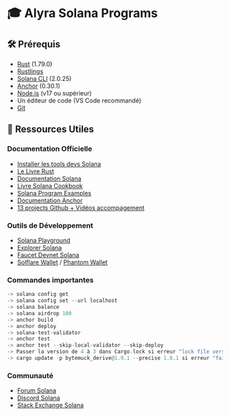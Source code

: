 # 🎓 Alyra Solana Programs

## 🛠 Prérequis

- [Rust](https://www.rust-lang.org/tools/install) (1.79.0)
- [Rustlings](https://github.com/rust-lang/rustlings)
- [Solana CLI](https://docs.solana.com/cli/install-solana-cli-tools) (2.0.25)
- [Anchor](https://www.anchor-lang.com/docs/installation) (0.30.1)
- [Node.js](https://nodejs.org/) (v17 ou supérieur)
- Un éditeur de code (VS Code recommandé)
- [Git](https://git-scm.com/)

## 📖 Ressources Utiles

### Documentation Officielle
- [Installer les tools devs Solana](https://solana.com/docs/intro/installation)
- [Le Livre Rust](https://doc.rust-lang.org/book/)
- [Documentation Solana](https://docs.solana.com/)
- [Livre Solana Cookbook](https://solanacookbook.com/)
- [Solana Program Examples](https://github.com/solana-developers/program-examples)
- [Documentation Anchor](https://www.anchor-lang.com/)
- [13 projects Github + Vidéos accompagement](https://github.com/solana-developers/developer-bootcamp-2024)

### Outils de Développement

- [Solana Playground](https://beta.solpg.io/)
- [Explorer Solana](https://explorer.solana.com/)
- [Faucet Devnet Solana](https://faucet.solana.com/)
- [Solflare Wallet](https://solflare.com/) / [Phantom Wallet](https://phantom.app/)

### Commandes importantes

```rust
-> solana config get
-> solana config set --url localhost
-> solana balance
-> solana airdrop 100
-> anchor build
-> anchor deploy
-> solana-test-validator
-> anchor test
-> anchor test --skip-local-validator --skip-deploy
-> Passer la version de 4 à 3 dans Cargo.lock si erreur "lock file version 4 requires `-Znext-lockfile-bump`"
-> cargo update -p bytemuck_derive@1.9.1 --precise 1.8.1 si erreur "failed to parse manifest at `/Users/odomart/.cargo/registry/src/index.crates.io-6f17d22bba15001f/bytemuck_derive-1.9.1/Cargo.toml`"
```

### Communauté

- [Forum Solana](https://forums.solana.com/)
- [Discord Solana](https://solana.com/discord)
- [Stack Exchange Solana](https://solana.stackexchange.com/)